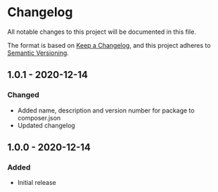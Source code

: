 # Changelog
All notable changes to this project will be documented in this file.

The format is based on [Keep a Changelog](https://keepachangelog.com/en/1.0.0/),
and this project adheres to [Semantic Versioning](https://semver.org/spec/v2.0.0.html).


## 1.0.1 - 2020-12-14

### Changed
- Added name, description and version number for package to composer.json
- Updated changelog

## 1.0.0 - 2020-12-14

### Added 
- Initial release





